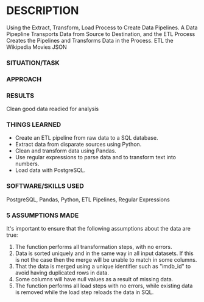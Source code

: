 # DESCRIPTION
Using the Extract, Transform, Load Process to Create Data Pipelines. A Data Pipepline Transports Data from Source to Destination, and 
the ETL Process Creates the Pipelines and Transforms Data in the Process.
ETL the Wikipedia Movies JSON

### SITUATION/TASK

### APPROACH

### RESULTS
Clean good data readied for analysis

### THINGS LEARNED
* Create an ETL pipeline from raw data to a SQL database.
* Extract data from disparate sources using Python.
* Clean and transform data using Pandas.
* Use regular expressions to parse data and to transform text into numbers.
* Load data with PostgreSQL.

### SOFTWARE/SKILLS USED
PostgreSQL, Pandas, Python, ETL Pipelines, Regular Expressions


### 5 ASSUMPTIONS MADE
It's important to ensure that the following assumptions about the data are true: 

1) The function performs all transformation steps, with no errors.   
2) Data is sorted uniquely and in the same way in all input datasets.
   If this is not the case then the merge will be unable to match in some columns.
3) That the data is merged using a unique identifier such as "imdb_id" to avoid having duplicated rows in data. 
4) Some columns will have null values as a result of missing data.
5) The function performs all load steps with no errors, while existing data is removed while the load step reloads the data in SQL.
